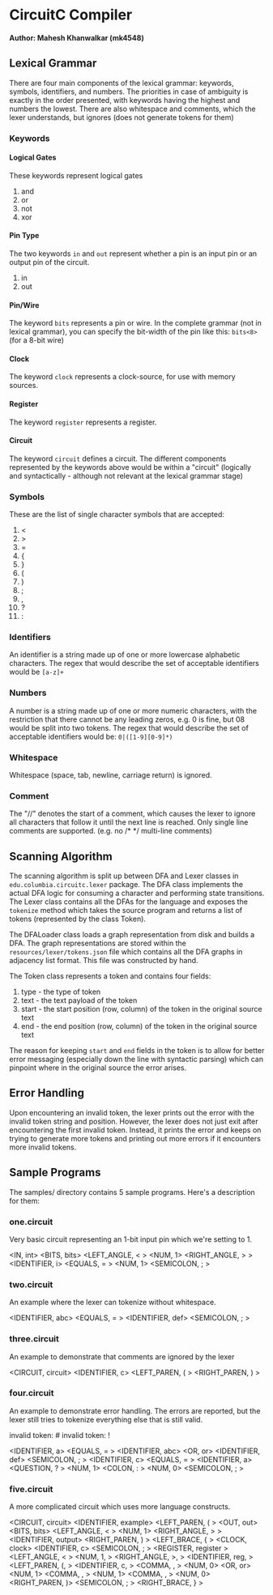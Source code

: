 # CircuitC Compiler

#### Author: Mahesh Khanwalkar (mk4548)

## Lexical Grammar

There are four main components of the lexical grammar: keywords, symbols, identifiers, and numbers. The priorities
in case of ambiguity is exactly in the order presented, with keywords having the highest and numbers the lowest. There
are also whitespace and comments, which the lexer understands, but ignores (does not generate tokens for them)

### Keywords

#### Logical Gates

These keywords represent logical gates

1. and
2. or
3. not
4. xor

#### Pin Type

The two keywords `in` and `out` represent whether a pin is an input pin or an output pin of the circuit.

1. in
2. out

#### Pin/Wire

The keyword `bits` represents a pin or wire. In the complete grammar (not in lexical grammar), you can specify the
bit-width of the pin like this: `bits<8>` (for a 8-bit wire)

#### Clock

The keyword `clock` represents a clock-source, for use with memory sources.

#### Register

The keyword `register` represents a register.

#### Circuit

The keyword `circuit` defines a circuit. The different components represented by the keywords above would be within a
"circuit" (logically and syntactically - although not relevant at the lexical grammar stage)

### Symbols

These are the list of single character symbols that are accepted:
1. \<
2. \>
3. =
4. {
5. }
6. (
7. )
8. ;
9. ,
10. ?
11. :

### Identifiers

An identifier is a string made up of one or more lowercase alphabetic characters. The regex that would describe the set
of acceptable identifiers would be `[a-z]+`

### Numbers

A number is a string made up of one or more numeric characters, with the restriction that there cannot be any leading
zeros, e.g. 0 is fine, but 08 would be split into two tokens. The regex that would describe the set of acceptable
identifiers would be: `0|([1-9][0-9]*)`

### Whitespace

Whitespace (space, tab, newline, carriage return) is ignored.

### Comment

The "//" denotes the start of a comment, which causes the lexer to ignore all characters that follow it until the next
line is reached. Only single line comments are supported. (e.g. no /* */ multi-line comments)

## Scanning Algorithm

The scanning algorithm is split up between DFA and Lexer classes in `edu.columbia.circuitc.lexer` package. The DFA class
implements the actual DFA logic for consuming a character and performing state transitions. The Lexer class contains
all the DFAs for the language and exposes the `tokenize` method which takes the source program and returns a list of
tokens (represented by the class Token).

The DFALoader class loads a graph representation from disk and builds a DFA. The graph representations are stored within
the `resources/lexer/tokens.json` file which contains all the DFA graphs in adjacency list format. This file was
constructed by hand.

The Token class represents a token and contains four fields:

1. type - the type of token
2. text - the text payload of the token
3. start - the start position (row, column) of the token in the original source text
4. end - the end position (row, column) of the token in the original source text

The reason for keeping `start` and `end` fields in the token is to allow for better error messaging (especially down
the line with syntactic parsing) which can pinpoint where in the original source the error arises.

## Error Handling

Upon encountering an invalid token, the lexer prints out the error with the invalid token string and position. However,
the lexer does not just exit after encountering the first invalid token. Instead, it prints the error and keeps on
trying to generate more tokens and printing out more errors if it encounters more invalid tokens.

## Sample Programs

The samples/ directory contains 5 sample programs. Here's a description for them:

### one.circuit

Very basic circuit representing an 1-bit input pin which we're setting to 1.

<IN, int>
<BITS, bits>
<LEFT_ANGLE, < >
<NUM, 1>
<RIGHT_ANGLE, > >
<IDENTIFIER, i>
<EQUALS, = >
<NUM, 1>
<SEMICOLON, ; >

### two.circuit

An example where the lexer can tokenize without whitespace.

<IDENTIFIER, abc>
<EQUALS, = >
<IDENTIFIER, def>
<SEMICOLON, ; >

### three.circuit

An example to demonstrate that comments are ignored by the lexer

<CIRCUIT, circuit>
<IDENTIFIER, c>
<LEFT_PAREN, ( >
<RIGHT_PAREN, ) >

### four.circuit

An example to demonstrate error handling. The errors are reported, but the lexer still tries to tokenize everything
else that is still valid.

invalid token: #
invalid token: !

<IDENTIFIER, a>
<EQUALS, = >
<IDENTIFIER, abc>
<OR, or>
<IDENTIFIER, def>
<SEMICOLON, ; >
<IDENTIFIER, c>
<EQUALS, = >
<IDENTIFIER, a>
<QUESTION, ? >
<NUM, 1>
<COLON, : >
<NUM, 0>
<SEMICOLON, ; >

### five.circuit

A more complicated circuit which uses more language constructs.

<CIRCUIT, circuit>
<IDENTIFIER, example>
<LEFT_PAREN, ( >
<OUT, out>
<BITS, bits>
<LEFT_ANGLE, < >
<NUM, 1>
<RIGHT_ANGLE, > >
<IDENTIFIER, output>
<RIGHT_PAREN, ) >
<LEFT_BRACE, { >
<CLOCK, clock>
<IDENTIFIER, c>
<SEMICOLON, ; >
<REGISTER, register >
<LEFT_ANGLE, < >
<NUM, 1, >
<RIGHT_ANGLE, >, >
<IDENTIFIER, reg, >
<LEFT_PAREN, (, >
<IDENTIFIER, c, >
<COMMA, , >
<NUM, 0>
<OR, or>
<NUM, 1>
<COMMA, , >
<NUM, 1>
<COMMA, , >
<NUM, 0>
<RIGHT_PAREN, )>
<SEMICOLON, ; >
<RIGHT_BRACE, } >
